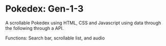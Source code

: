 # Pokedex: Gen-1-3
A scrollable Pokedex using HTML, CSS and Javascript using data through the following through a API.

Functions: Search bar, scrollable list, and audio

